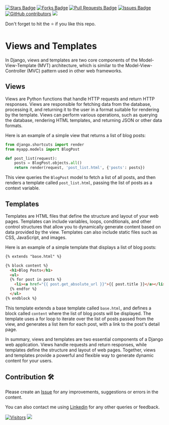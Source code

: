 <a href="https://github.com/drshahizan/learn-django/stargazers"><img src="https://img.shields.io/github/stars/drshahizan/learn-django" alt="Stars Badge"/></a>
<a href="https://github.com/drshahizan/learn-django/network/members"><img src="https://img.shields.io/github/forks/drshahizan/learn-django" alt="Forks Badge"/></a>
<a href="https://github.com/drshahizan/learn-django/pulls"><img src="https://img.shields.io/github/issues-pr/drshahizan/learn-django" alt="Pull Requests Badge"/></a>
<a href="https://github.com/drshahizan/learn-django/issues"><img src="https://img.shields.io/github/issues/drshahizan/learn-django" alt="Issues Badge"/></a>
<a href="https://github.com/drshahizan/learn-django/graphs/contributors"><img alt="GitHub contributors" src="https://img.shields.io/github/contributors/drshahizan/learn-django?color=2b9348"></a>
![](https://visitor-badge.glitch.me/badge?page_id=drshahizan/learn-django)

Don't forget to hit the :star: if you like this repo.

# Views and Templates

In Django, views and templates are two core components of the Model-View-Template (MVT) architecture, which is similar to the Model-View-Controller (MVC) pattern used in other web frameworks.

## Views

Views are Python functions that handle HTTP requests and return HTTP responses. Views are responsible for fetching data from the database, processing it, and returning it to the user in a format suitable for rendering by the template. Views can perform various operations, such as querying the database, rendering HTML templates, and returning JSON or other data formats.

Here is an example of a simple view that returns a list of blog posts:

```python
from django.shortcuts import render
from myapp.models import BlogPost

def post_list(request):
    posts = BlogPost.objects.all()
    return render(request, 'post_list.html', {'posts': posts})
```

This view queries the `BlogPost` model to fetch a list of all posts, and then renders a template called `post_list.html`, passing the list of posts as a context variable.

## Templates

Templates are HTML files that define the structure and layout of your web pages. Templates can include variables, loops, conditionals, and other control structures that allow you to dynamically generate content based on data provided by the view. Templates can also include static files such as CSS, JavaScript, and images.

Here is an example of a simple template that displays a list of blog posts:

```html
{% extends "base.html" %}

{% block content %}
  <h1>Blog Posts</h1>
  <ul>
  {% for post in posts %}
    <li><a href="{{ post.get_absolute_url }}">{{ post.title }}</a></li>
  {% endfor %}
  </ul>
{% endblock %}
```

This template extends a base template called `base.html`, and defines a block called `content` where the list of blog posts will be displayed. The template uses a for loop to iterate over the list of posts passed from the view, and generates a list item for each post, with a link to the post's detail page.

In summary, views and templates are two essential components of a Django web application. Views handle requests and return responses, while templates define the structure and layout of web pages. Together, views and templates provide a powerful and flexible way to generate dynamic content for your users.
## Contribution 🛠️
Please create an [Issue](https://github.com/drshahizan/learn-django/issues) for any improvements, suggestions or errors in the content.

You can also contact me using [Linkedin](https://www.linkedin.com/in/drshahizan/) for any other queries or feedback.

[![Visitors](https://api.visitorbadge.io/api/visitors?path=https%3A%2F%2Fgithub.com%2Fdrshahizan&labelColor=%23697689&countColor=%23555555&style=plastic)](https://visitorbadge.io/status?path=https%3A%2F%2Fgithub.com%2Fdrshahizan)
![](https://hit.yhype.me/github/profile?user_id=81284918)

